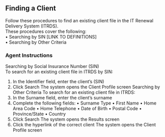 ## Finding a Client       

Follow these procedures to find an existing client file in the IT Renewal Delivery System (ITRDS).       
These procedures cover the following:      
•	Searching by SIN [LINK TO DEFINITIONS]    
•	Searching by Other Criteria  

### Agent Instructions     

Searching by Social Insurance Number (SIN)  
To search for an existing client file in ITRDS by SIN:
1.	In the Identifier field, enter the client’s (SIN) 
2.	Click Search
The system opens the Client Profile screen 
Searching by Other Criteria
To search for an existing client file in ITRDS:
1.	In the Surname field, enter the client’s surname
2.	Complete the following fields:
•	Surname Type
•	First Name
•	Home Area Code
•	Home Telephone
•	Date of Birth
•	Postal Code
•	Province/State
•	Country
3.	Click Search
The system opens the Results screen
4.	Click the hyperlink of the correct client
The system opens the Client Profile screen